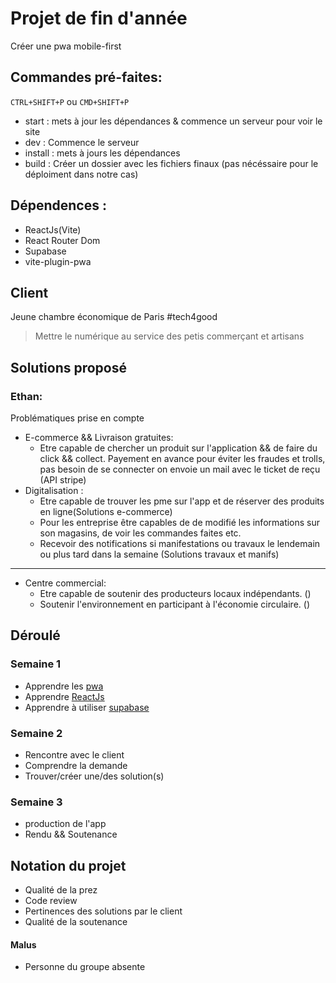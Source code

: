 # Projet de fin d'année

Créer une pwa mobile-first

## Commandes pré-faites:

`CTRL+SHIFT+P` ou `CMD+SHIFT+P`
- start : mets à jour les dépendances & commence un serveur pour voir le site
- dev : Commence le serveur
- install : mets à jours les dépendances
- build : Créer un dossier avec les fichiers finaux (pas nécéssaire pour le déploiment dans notre cas)


## Dépendences : 

- ReactJs(Vite)
- React Router Dom
- Supabase
- vite-plugin-pwa

## Client

Jeune chambre économique de Paris 
#tech4good

>Mettre le numérique au service des petis commerçant et artisans

## Solutions proposé

### Ethan:

Problématiques prise en compte

- E-commerce && Livraison gratuites:
  - Etre capable de chercher un produit sur l'application && de faire du click && collect. Payement en avance pour éviter les fraudes et trolls, pas besoin de se connecter on envoie un mail avec le ticket de reçu (API stripe)
- Digitalisation : 
  - Etre capable de trouver les pme sur l'app et de réserver des produits en ligne(Solutions e-commerce)
  - Pour les entreprise être capables de de modifié les informations sur son magasins, de voir les commandes faites etc.
  - Recevoir des notifications si manifestations ou travaux le lendemain ou plus tard dans la semaine (Solutions travaux et manifs)

---

- Centre commercial:
  - Etre capable de soutenir des producteurs locaux indépendants. ()
  - Soutenir l'environnement en participant à l'économie circulaire. ()



## Déroulé
### Semaine 1

- Apprendre les [pwa](https://web.dev/learn/pwa)
- Apprendre [ReactJs](https://reactjs.org)
- Apprendre à utiliser [supabase](https://supabase.com/)

### Semaine 2 

- Rencontre avec le client
- Comprendre la demande
- Trouver/créer une/des solution(s)

### Semaine 3

- production de l'app
- Rendu && Soutenance


## Notation du projet

- Qualité de la prez
- Code review
- Pertinences des solutions par le client
- Qualité de la soutenance

#### Malus

- Personne du groupe absente

